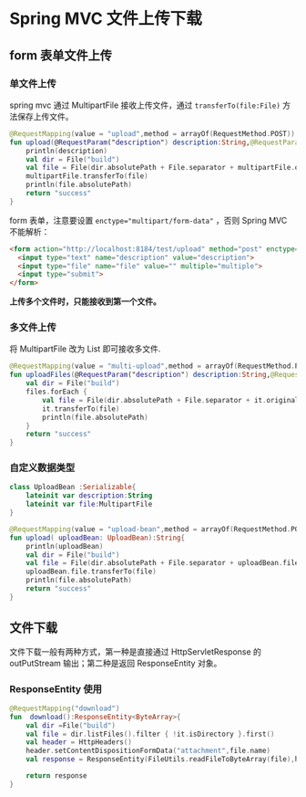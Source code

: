 # Spring MVC 文件上传下载

## form 表单文件上传

### 单文件上传

spring mvc 通过 MultipartFile 接收上传文件，通过 `transferTo(file:File)` 方法保存上传文件。

```kotlin
@RequestMapping(value = "upload",method = arrayOf(RequestMethod.POST))
fun upload(@RequestParam("description") description:String,@RequestParam("file") multipartFile:MultipartFile):String{
    println(description)
    val dir = File("build")
    val file = File(dir.absolutePath + File.separator + multipartFile.originalFilename)
    multipartFile.transferTo(file)
    println(file.absolutePath)
    return "success"
}
```

form 表单，注意要设置 `enctype="multipart/form-data"` ，否则 Spring MVC 不能解析：

```html
<form action="http://localhost:8184/test/upload" method="post" enctype="multipart/form-data">
  <input type="text" name="description" value="description">
  <input type="file" name="file" value="" multiple="multiple">
  <input type="submit">
</form>
```

**上传多个文件时，只能接收到第一个文件。**

### 多文件上传

将 MultipartFile 改为 List<MultipartFile> 即可接收多文件.

```kotlin
@RequestMapping(value = "multi-upload",method = arrayOf(RequestMethod.POST))
fun uploadFiles(@RequestParam("description") description:String,@RequestParam("file") files:List<MultipartFile>):String{
    val dir = File("build")
    files.forEach {
        val file = File(dir.absolutePath + File.separator + it.originalFilename)
        it.transferTo(file)
        println(file.absolutePath)
    }
    return "success"
}
```

### 自定义数据类型

```kotlin
class UploadBean :Serializable{
    lateinit var description:String
    lateinit var file:MultipartFile
}
```

```kotlin
@RequestMapping(value = "upload-bean",method = arrayOf(RequestMethod.POST))
fun upload( uploadBean: UploadBean):String{
    println(uploadBean)
    val dir = File("build")
    val file = File(dir.absolutePath + File.separator + uploadBean.file.originalFilename)
    uploadBean.file.transferTo(file)
    println(file.absolutePath)
    return "success"
}
```

## 文件下载

文件下载一般有两种方式，第一种是直接通过 HttpServletResponse 的 outPutStream 输出；第二种是返回 ResponseEntity 对象。

### ResponseEntity 使用

```kotlin
@RequestMapping("download")
fun  download():ResponseEntity<ByteArray>{
    val dir =File("build")
    val file = dir.listFiles().filter { !it.isDirectory }.first()
    val header = HttpHeaders()
    header.setContentDispositionFormData("attachment",file.name)
    val response = ResponseEntity(FileUtils.readFileToByteArray(file),header,HttpStatus.OK)

    return response
}
```
